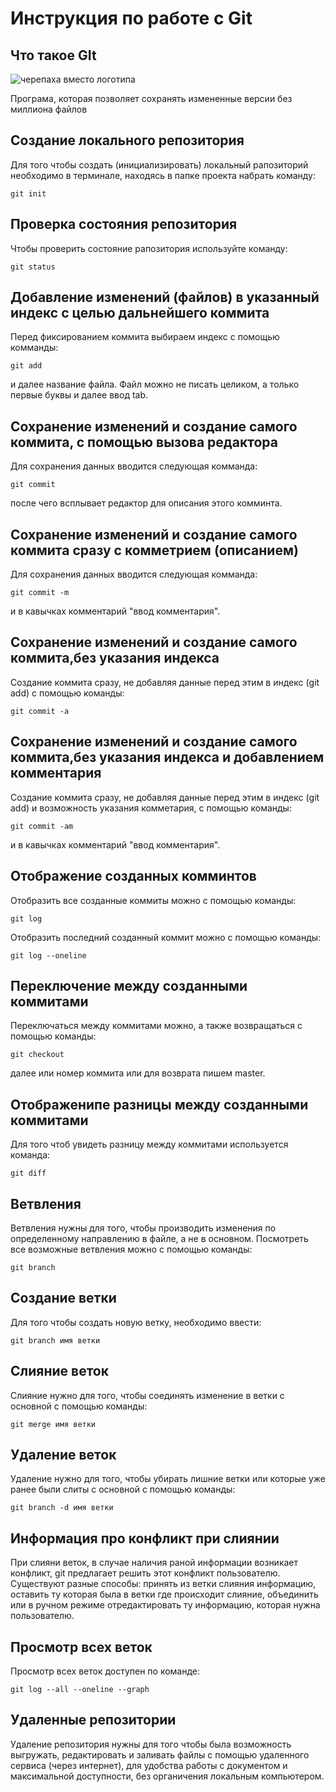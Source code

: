 # **Инструкция по работе с Git**

## Что такое GIt

![черепаха вместо логотипа](images/turtle.jpg)

Програма, которая позволяет сохранять измененные версии без миллиона файлов

## Создание локального репозитория

Для того чтобы создать (инициализировать) локальный рапозиторий необходимо в терминале, находясь в папке проекта набрать команду:

    git init 

## Проверка состояния репозитория

Чтобы проверить состояние рапозитория используйте команду:

    git status

## Добавление изменений (файлов) в указанный индекс с целью дальнейшего коммита

Перед фиксированием коммита выбираем индекс с помощью комманды:

    git add
и далее название файла. Файл можно не писать целиком, а только первые буквы и далее ввод tab.


## Сохранение изменений и создание самого коммита, с помощью вызова редактора

Для сохранения данных вводится следующая комманда:

    git commit

   после чего всплывает редактор для описания этого комминта.

   ## Сохранение изменений и создание самого коммита сразу с комметрием (описанием)

   Для сохранения данных вводится следующая комманда:

    git commit -m
 и в кавычках комментарий "ввод комментария".

 ## Сохранение изменений и создание самого коммита,без указания индекса

 Создание коммита сразу, не добавляя данные перед этим в индекс (git add) с помощью команды:

    git commit -a


## Сохранение изменений и создание самого коммита,без указания индекса и добавлением комментария

Создание коммита сразу, не добавляя данные перед этим в индекс (git add)  и возможность указания комметария, с помощью команды:

    git commit -am

и в кавычках комментарий "ввод комментария".

## Отображение созданных комминтов

Отобразить все созданные коммиты можно с помощью команды:

    git log

Отобразить последний созданный коммит можно с помощью команды:

    git log --oneline

## Переключение между созданными коммитами

Переключаться между коммитами можно, а также возвращаться с помощью команды:

    git checkout

далее или номер коммита или для возврата пишем master.

## Отображенипе разницы между созданными коммитами

Для того чтоб увидеть разницу между коммитами используется команда:

    git diff

## Ветвления

Ветвления нужны для того, чтобы производить изменения по определенному направлению в файле, а не в основном. Посмотреть все возможные ветвления можно с помощью команды:

    git branch


## Создание ветки

Для того чтобы создать новую ветку, необходимо ввести:

    git branch имя ветки

## Слияние веток
Слияние нужно для того, чтобы соединять изменение в ветки с основной с помощью команды:

    git merge имя ветки

## Удаление веток
Удаление нужно для того, чтобы убирать лишние ветки или которые уже ранее были слиты с основной с помощью команды:

    git branch -d имя ветки

## Информация про конфликт при слиянии

При слияни веток, в случае наличия раной информации возникает конфликт, git предлагает решить этот конфликт пользователю. Существуют разные способы: принять из ветки слияния информацию, оставить ту которая была в ветки где происходит слияние, объединить или в ручном режиме отредактировать ту информацию, которая нужна пользователю.

## Просмотр всех веток 
Просмотр всех веток доступен по команде:

    git log --all --oneline --graph

## Удаленные репозитории
Удаление репозитория нужны для того чтобы была возможность выгружать, редактировать и заливать файлы с помощью удаленного сервиса (через интернет), для удобства работы с документом и максимальной доступности, без органичения локальным компьютером.
